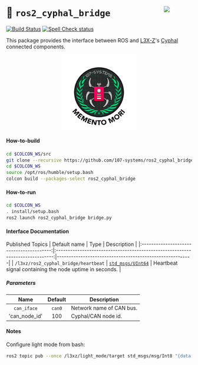 <a href="https://107-systems.org/"><img align="right" src="https://raw.githubusercontent.com/107-systems/.github/main/logo/107-systems.png" width="15%"></a>
:floppy_disk: `ros2_cyphal_bridge`
==================================
[![Build Status](https://github.com/107-systems/ros2_cyphal_bridge/actions/workflows/ros2.yml/badge.svg)](https://github.com/107-systems/ros2_cyphal_bridge/actions/workflows/ros2.yml)
[![Spell Check status](https://github.com/107-systems/ros2_cyphal_bridge/actions/workflows/spell-check.yml/badge.svg)](https://github.com/107-systems/ros2_cyphal_bridge/actions/workflows/spell-check.yml)

This package provides the interface between ROS and [L3X-Z](https://github.com/107-systems/l3xz)'s [Cyphal](https://opencyphal.org) connected components.

<p align="center">
  <a href="https://github.com/107-systems/l3xz"><img src="https://raw.githubusercontent.com/107-systems/.github/main/logo/l3xz-logo-memento-mori-github.png" width="40%"></a>
</p>

#### How-to-build
```bash
cd $COLCON_WS/src
git clone --recursive https://github.com/107-systems/ros2_cyphal_bridge
cd $COLCON_WS
source /opt/ros/humble/setup.bash
colcon build --packages-select ros2_cyphal_bridge
```

#### How-to-run
```bash
cd $COLCON_WS
. install/setup.bash
ros2 launch ros2_cyphal_bridge bridge.py
```

#### Interface Documentation
Published Topics
|               Default name               |                                             Type                              | Description                                             |
|:----------------------------------------:|:-----------------------------------------------------------------------------:|---------------------------------------------------------|
|     `/l3xz/ros2_cyphal_bridge/heartbeat` |  [`std_msgs/UInt64`](https://docs.ros2.org/foxy/api/std_msgs/msg/UInt64.html) | Heartbeat signal containing the node uptime in seconds. |

##### Parameters
| Name | Default | Description |
|:-:|:-:|-|
| `can_iface` | `can0` | Network name of CAN bus. |
| 'can_node_id' | 100 | Cyphal/CAN node id. |

#### Notes
Configure light mode from bash:
```bash
ros2 topic pub --once /l3xz/light_mode/target std_msgs/msg/Int8 "{data: 3}"
```
